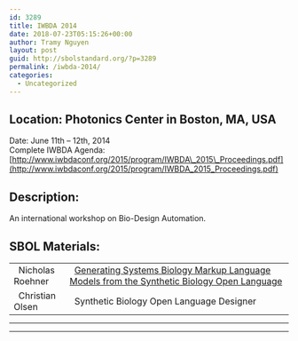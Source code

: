 ```yaml
---
id: 3289
title: IWBDA 2014
date: 2018-07-23T05:15:26+00:00
author: Tramy Nguyen
layout: post
guid: http://sbolstandard.org/?p=3289
permalink: /iwbda-2014/
categories:
  - Uncategorized
---
```

## Location: Photonics Center in Boston, MA, USA  
Date: June 11th &#8211; 12th, 2014  
Complete IWBDA Agenda: [http://www.iwbdaconf.org/2015/program/IWBDA\_2015\_Proceedings.pdf](http://www.iwbdaconf.org/2015/program/IWBDA_2015_Proceedings.pdf)  


## Description:

An international workshop on Bio-Design Automation. 

## SBOL Materials:

<table style="width:100%;border-color:#fff;margin-bottom:0px">
  <tr>
    <td style="border-color:#fff; width:20%;">
      &nbsp; Nicholas Roehner
    </td>
    <td style="border-color:#fff">
      &nbsp; <a href="https://github.com/SynBioDex/Community-Media/blob/master/posters/roehner_iwbda_2014_poster.pdf">Generating Systems Biology Markup Language Models from the Synthetic Biology Open Language</a>
    </td>
  </tr>
  
  <tr>
    <td style="border-color:#fff; width:20%;">
      &nbsp; Christian Olsen
    </td>
    <td style="border-color:#fff">
      &nbsp; Synthetic Biology Open Language Designer
    </td>
  </tr>
</table>

****  
****